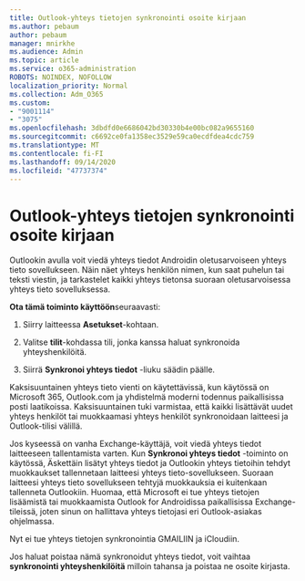 ```yaml
---
title: Outlook-yhteys tietojen synkronointi osoite kirjaan
ms.author: pebaum
author: pebaum
manager: mnirkhe
ms.audience: Admin
ms.topic: article
ms.service: o365-administration
ROBOTS: NOINDEX, NOFOLLOW
localization_priority: Normal
ms.collection: Adm_O365
ms.custom:
- "9001114"
- "3075"
ms.openlocfilehash: 3dbdfd0e6686042bd30330b4e00bc082a9655160
ms.sourcegitcommit: c6692ce0fa1358ec3529e59ca0ecdfdea4cdc759
ms.translationtype: MT
ms.contentlocale: fi-FI
ms.lasthandoff: 09/14/2020
ms.locfileid: "47737374"
---
```

# <a name="sync-my-outlook-contacts-to-my-address-book"></a>Outlook-yhteys tietojen synkronointi osoite kirjaan

Outlookin avulla voit viedä yhteys tiedot Androidin oletusarvoiseen yhteys tieto sovellukseen. Näin näet yhteys henkilön nimen, kun saat puhelun tai teksti viestin, ja tarkastelet kaikki yhteys tietonsa suoraan oletusarvoisessa yhteys tieto sovelluksessa.
 
**Ota tämä toiminto käyttöön**seuraavasti:
 
1. Siirry laitteessa **Asetukset**-kohtaan.

2. Valitse **tilit**-kohdassa tili, jonka kanssa haluat synkronoida yhteyshenkilöitä.

3. Siirrä **Synkronoi yhteys tiedot** -liuku säädin päälle.
 
Kaksisuuntainen yhteys tieto vienti on käytettävissä, kun käytössä on Microsoft 365, Outlook.com ja yhdistelmä moderni todennus paikallisissa posti laatikoissa. Kaksisuuntainen tuki varmistaa, että kaikki lisättävät uudet yhteys henkilöt tai muokkaamasi yhteys henkilöt synkronoidaan laitteesi ja Outlook-tilisi välillä.
 
Jos kyseessä on vanha Exchange-käyttäjä, voit viedä yhteys tiedot laitteeseen tallentamista varten. Kun **Synkronoi yhteys tiedot** -toiminto on käytössä, Äskettäin lisätyt yhteys tiedot ja Outlookin yhteys tietoihin tehdyt muokkaukset tallennetaan laitteesi yhteys tieto-sovellukseen. Suoraan laitteesi yhteys tieto sovellukseen tehtyjä muokkauksia ei kuitenkaan tallenneta Outlookiin. Huomaa, että Microsoft ei tue yhteys tietojen lisäämistä tai muokkaamista Outlook for Androidissa paikallisissa Exchange-tileissä, joten sinun on hallittava yhteys tietojasi eri Outlook-asiakas ohjelmassa.
 
Nyt ei tue yhteys tietojen synkronointia GMAILIIN ja iCloudiin.
 
Jos haluat poistaa nämä synkronoidut yhteys tiedot, voit vaihtaa **synkronointi yhteyshenkilöitä** milloin tahansa ja poistaa ne osoite kirjasta.
